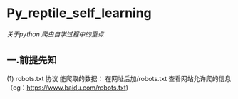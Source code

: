 # Py_reptile_self_learning

###### 关于python 爬虫自学过程中的重点

## 一.前提先知

(1) robots.txt 协议
能爬取的数据：  在网址后加/robots.txt 查看网站允许爬的信息  （eg：https://www.baidu.com/robots.txt)
